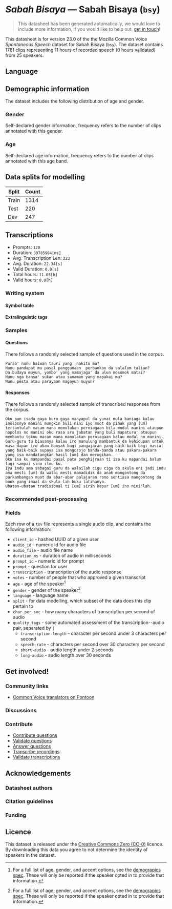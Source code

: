 # *Sabah Bisaya* &mdash; Sabah Bisaya (`bsy`)
> This datasheet has been generated automatically, we would love to include more information, if you would like to help out, [get in touch](https://github.com/common-voice/common-voice/blob/main/docs/COMMUNITIES.md)!

 This datasheet is for version 23.0 of the the Mozilla Common Voice *Spontaneous Speech* dataset 
for Sabah Bisaya (`bsy`). The dataset contains 1781 clips representing 11 hours of recorded
speech (0 hours validated) from 25 speakers.

## Language
<!-- {{LANGUAGE_DESCRIPTION}} -->
<!-- Provide a brief (1-2 paragraph) description of your language -->

## Demographic information
The dataset includes the following distribution of age and gender.
<!-- You can get a lot of the information in this section from https://analyzer.cv-toolbox.web.tr/browse -->

### Gender
Self-declared gender information, frequency refers to the number of clips annotated with this gender.
<!-- {{GENDER_TABLE}} -->
<!-- @ AUTOMATICALLY GENERATED @ -->
<!-- | Gender | Frequency |
|--------|-----------|
| male, masculine | ? |
| undeclared | ? |
| female, feminine | ? | -->

### Age
Self-declared age information, frequency refers to the number of clips annotated with this age band.
<!-- {{AGE_TABLE}} -->
<!-- @ AUTOMATICALLY GENERATED @ -->
<!-- | Age band | Frequency |
|----------|-----------|
| teens | ? |
| twenties | ? |
| thirties | ? |
| fourties | ? |
| fifties | ? |
   ...if other age ranges are present in your data, add rows... -->

## Data splits for modelling
| Split | Count |
|-|-|
| Train | 1314 |
| Test | 220 |
| Dev | 247 |

## Transcriptions
* Prompts: `120`
* Duration: `39785904[ms]`
* Avg. Transcription Len: `223`
* Avg. Duration: `22.34[s]`
* Valid Duration: `0.0[s]`
* Total hours: `11.05[h]`
* Valid hours: `0.0[h]`
<!-- {{TRANSCRIPTIONS_DESCRIPTION}} -->
<!-- A description of the transcription system used -->

### Writing system
<!-- {{WRITING_SYSTEM_DESCRIPTION}} -->
<!-- @ OPTIONAL @ -->
<!-- A description of the writing system (or writing systems) used in the text corpus -->

#### Symbol table
<!-- {{ALPHABET_TABLE}} -->
<!-- @ OPTIONAL @ -->
<!-- If the writing system is alphabetic, you can include the valid alphabet here -->

#### Extralinguistic tags

### Samples

#### Questions
There follows a randomly selected sample of questions used in the corpus.

```
Puraa' nunu haiwan tauri yang  nakito mu?
Nunu pandapat mu pasal panggunaan  perbankan da salalum talian?
Da budaya muyun, yombo' yang mamajaga' da ulun mosomok matai?
Nunu nga bansa' sukan atau sanaman yang mapakai mu?
Nunu pesta atau parayaan magayuh muyun?
```
<!-- {{QUESTIONS_SAMPLE}} -->

#### Responses
There follows a randomly selected sample of transcribed responses from the corpus.

```
Oku pun isada gaya kuro gaya manyapul da yunai mula baniaga kalau inolosnyo manini mungkin buli nini iyo muot da pihak yang [um] tertantulah macam mana memulakan perniagaan bila modal manini ataupun nopolos no manini oku rasa aru jabatan yang buli mapaturu' ataupun membantu tokou macam mana mamulakan perniagaan kalau modal no manini.
Guru-guru tu biasanya kalau iro manulung mambantuk da kehidupan untuk masa dapan iro akan banyak bagi pangajaran yang baik-baik bagi nasiat yang baik-baik supaya isa mongorojo banda-banda atau pakara-pakara yang isa mandatangkan hasil [um] dan merugikan.
Oku isa ku mampandai pasal pata penghijraan ti isa ku mapandai balum lagi sampai sino ilmu ku. 
Iya indu ama sabagai guru da walailah cigu cigu da skula oni jadi indu ama mesti [um] da walai mesti mamadidik da anak mongontong da parkambangan muot da abar-abar palajaran rono sentiasa mangontong da book yang inaal da skula lah buku latihanyo.
Ubatan-ubatan tradisional ti [um] sirih kapur [um] ino nini'lah. 
```
<!-- {{TRANSCRIPTIONS_SAMPLE}} -->

### Recommended post-processing
<!-- {{RECOMMENDED_POSTPROCESSING_DESCRIPTION}} -->
<!-- @ OPTIONAL @ -->
<!-- What should people do before they use the data, for example Unicode normalisation or normalisation of extralinguistic tags -->

### Fields
Each row of a `tsv` file represents a single audio clip, and contains the following information:

* `client_id` - hashed UUID of a given user
* `audio_id` - numeric id for audio file
* `audio_file` - audio file name
* `duration_ms` - duration of audio in milliseconds
* `prompt_id` - numeric id for prompt
* `prompt` - question for user
* `transcription` - transcription of the audio response
* `votes` - number of people that who approved a given transcript
* `age` - age of the speaker[^1]
* `gender` - gender of the speaker[^1]
* `language` - language name
* `split` - for data modelling, which subset of the data does this clip pertain to
* `char_per_sec` - how many characters of transcription per second of audio
* `quality_tags` - some automated assessment of the transcription--audio pair, separated by `|`
   *  `transcription-length` - character per second under 3 characters per second
   * `speech-rate` - characters per second over 30 characters per second
   * `short-audio` - audio length under 2 seconds
   * `long-audio` - audio length over 30 seconds

#### 
[^1]: For a full list of age, gender, and accent options, see the
[demograpics
spec](https://github.com/common-voice/common-voice/blob/main/web/src/stores/demographics.ts). These
will only be reported if the speaker opted in to provide that
information.

## Get involved!

### Community links
* [Common Voice translators on Pontoon](https://pontoon.mozilla.org/bsy/common-voice/contributors/)
<!-- {{COMMUNITY_LINKS_LIST}} -->
<!-- @ OPTIONAL @ -->
<!-- Links to community chats / fora -->

### Discussions
<!-- {{DISCUSSION_LINKS_LIST}} -->
<!-- @ OPTIONAL @ -->
<!-- Any links to discussions, for example on Discourse or other fora or blogs can be included here -->

### Contribute
* [Contribute questions](https://commonvoice.mozilla.org/spontaneous-speech/beta/question)
* [Validate questions](https://commonvoice.mozilla.org/spontaneous-speech/beta/validate)
* [Answer questions](https://commonvoice.mozilla.org/spontaneous-speech/beta/prompts)
* [Transcribe recordings](https://commonvoice.mozilla.org/spontaneous-speech/beta/transcribe)
* [Validate transcriptions](https://commonvoice.mozilla.org/spontaneous-speech/beta/check-transcript)
<!-- {{CONTRIBUTE_LINKS_LIST}} -->
<!-- Here you can include links for how to contribute to the dataset -->

## Acknowledgements

### Datasheet authors
<!-- {{DATASHEET_AUTHORS_LIST}} -->
<!-- A list in the format of: Your Name <email@email.com> -->

### Citation guidelines
<!-- {{CITATION_DESCRIPTION}} -->
<!-- @ OPTIONAL @ -->
<!-- If you published a paper and would like people to cite it, you can include the BiBTeX here -->

### Funding
<!-- {{FUNDING_DESCRIPTION}} -->
<!-- @ OPTIONAL @ -->
<!-- If you received any funding, you can include the acknowledgement here -->

## Licence
This dataset is released under the [Creative Commons Zero (CC-0)](https://creativecommons.org/public-domain/cc0/) licence. By downloading this data
you agree to not determine the identity of speakers in the dataset.
